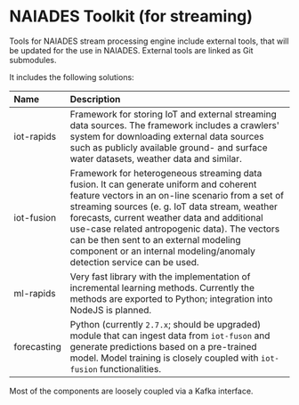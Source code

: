 # NAIADES Toolkit (for streaming)
Tools for NAIADES stream processing engine include external tools, that will be updated for the use in NAIADES. External tools are linked as Git submodules.

It includes the following solutions:

| Name | Description |
| :--- | :--- |
| iot-rapids | Framework for storing IoT and external streaming data sources. The framework includes a crawlers' system for downloading external data sources such as publicly available ground- and surface water datasets, weather data and similar. |
| iot-fusion | Framework for heterogeneous streaming data fusion. It can generate uniform and coherent feature vectors in an on-line scenario from a set of streaming sources (e. g. IoT data stream, weather forecasts, current weather data and additional use-case related antropogenic data). The vectors can be then sent to an external modeling component or an internal modeling/anomaly detection service can be used. |
| ml-rapids | Very fast library with the implementation of incremental learning methods. Currently the methods are exported to Python; integration into NodeJS is planned. |
| forecasting | Python (currently `2.7.x`; should be upgraded) module that can ingest data from `iot-fuson` and generate predictions based on a pre-trained model. Model training is closely coupled with `iot-fusion` functionalities. |

Most of the components are loosely coupled via a Kafka interface.
